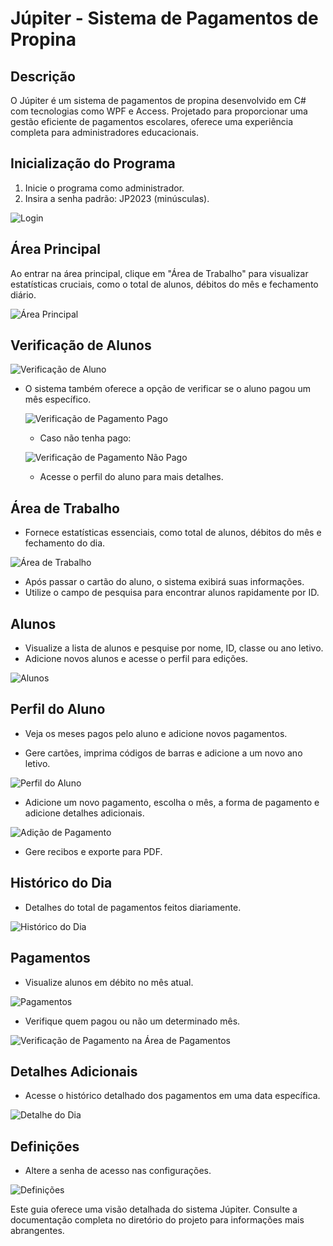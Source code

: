 # Júpiter - Sistema de Pagamentos de Propina

## Descrição

O Júpiter é um sistema de pagamentos de propina desenvolvido em C# com tecnologias como WPF e Access. Projetado para proporcionar uma gestão eficiente de pagamentos escolares, oferece uma experiência completa para administradores educacionais.

## Inicialização do Programa

1. Inicie o programa como administrador.
2. Insira a senha padrão: JP2023 (minúsculas).

![Login](login.png)

## Área Principal

Ao entrar na área principal, clique em "Área de Trabalho" para visualizar estatísticas cruciais, como o total de alunos, débitos do mês e fechamento diário.

![Área Principal](main.png)

## Verificação de Alunos

![Verificação de Aluno](vp.png)

- O sistema também oferece a opção de verificar se o aluno pagou um mês específico.

   ![Verificação de Pagamento Pago](vpr2.png)

   - Caso não tenha pago:

   ![Verificação de Pagamento Não Pago](vpr.png)

   - Acesse o perfil do aluno para mais detalhes.

## Área de Trabalho

- Fornece estatísticas essenciais, como total de alunos, débitos do mês e fechamento do dia.

![Área de Trabalho](work.png)
- Após passar o cartão do aluno, o sistema exibirá suas informações.
- Utilize o campo de pesquisa para encontrar alunos rapidamente por ID.

## Alunos

- Visualize a lista de alunos e pesquise por nome, ID, classe ou ano letivo.
- Adicione novos alunos e acesse o perfil para edições.

![Alunos](alunos.png)


## Perfil do Aluno

- Veja os meses pagos pelo aluno e adicione novos pagamentos.

- Gere cartões, imprima códigos de barras e adicione a um novo ano letivo.

![Perfil do Aluno](perfil_aluno.png)

- Adicione um novo pagamento, escolha o mês, a forma de pagamento e adicione detalhes adicionais.

![Adição de Pagamento](add_pagamento.png)

- Gere recibos e exporte para PDF.

## Histórico do Dia

- Detalhes do total de pagamentos feitos diariamente.

![Histórico do Dia](historico_do_dia.png)

## Pagamentos

- Visualize alunos em débito no mês atual.

![Pagamentos](pagamentos.png)

- Verifique quem pagou ou não um determinado mês.

![Verificação de Pagamento na Área de Pagamentos](pagamentosv.png)

## Detalhes Adicionais

- Acesse o histórico detalhado dos pagamentos em uma data específica.

![Detalhe do Dia](detalhe_do_dia.png)

## Definições

- Altere a senha de acesso nas configurações.

![Definições](df.png)

Este guia oferece uma visão detalhada do sistema Júpiter. Consulte a documentação completa no diretório do projeto para informações mais abrangentes.
